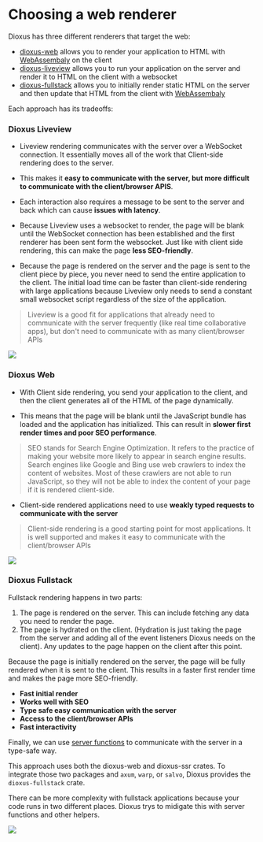 # Choosing a web renderer

Dioxus has three different renderers that target the web:

- [dioxus-web](./wasm.md) allows you to render your application to HTML with [WebAssembaly](https://rustwasm.github.io/docs/book/) on the client
- [dioxus-liveview](./liveview.md) allows you to run your application on the server and render it to HTML on the client with a websocket
- [dioxus-fullstack](./fullstack.md) allows you to initially render static HTML on the server and then update that HTML from the client with [WebAssembaly](https://rustwasm.github.io/docs/book/)

Each approach has its tradeoffs:

### Dioxus Liveview

- Liveview rendering communicates with the server over a WebSocket connection. It essentially moves all of the work that Client-side rendering does to the server.

- This makes it **easy to communicate with the server, but more difficult to communicate with the client/browser APIS**.

- Each interaction also requires a message to be sent to the server and back which can cause **issues with latency**.

- Because Liveview uses a websocket to render, the page will be blank until the WebSocket connection has been established and the first renderer has been sent form the websocket. Just like with client side rendering, this can make the page **less SEO-friendly**.

- Because the page is rendered on the server and the page is sent to the client piece by piece, you never need to send the entire application to the client. The initial load time can be faster than client-side rendering with large applications because Liveview only needs to send a constant small websocket script regardless of the size of the application.

> Liveview is a good fit for applications that already need to communicate with the server frequently (like real time collaborative apps), but don't need to communicate with as many client/browser APIs

[![](https://mermaid.ink/img/pako:eNplULFOw0AM_RXLc7Mw3sBQVUIMRYgKdcli5ZzkRHIuPl8QqvrvXJICRXiy3nt-9-6dsRHP6DAZGe8CdUpjNd3VEcpsVT4SK1TVPRxYJ1YHL_yeOdkqWMGF3w4U32Y6nSQmXvknMQYNXW8g7bfk2JPBg0g3MCTmdH1rJhenx2is1FiYri43wJ8or3O2H1Liv0w3hw724kMb2MMzdcUYNziyjhR8-f15Pq3Reh65RldWzy3lwWqs46VIKZscPmODzjTzBvPJ__aFrqUhFZR9MNH92uhS7OULYSF1lw?type=png)](https://mermaid.live/edit#pako:eNplULFOw0AM_RXLc7Mw3sBQVUIMRYgKdcli5ZzkRHIuPl8QqvrvXJICRXiy3nt-9-6dsRHP6DAZGe8CdUpjNd3VEcpsVT4SK1TVPRxYJ1YHL_yeOdkqWMGF3w4U32Y6nSQmXvknMQYNXW8g7bfk2JPBg0g3MCTmdH1rJhenx2is1FiYri43wJ8or3O2H1Liv0w3hw724kMb2MMzdcUYNziyjhR8-f15Pq3Reh65RldWzy3lwWqs46VIKZscPmODzjTzBvPJ__aFrqUhFZR9MNH92uhS7OULYSF1lw)

### Dioxus Web

- With Client side rendering, you send your application to the client, and then the client generates all of the HTML of the page dynamically.

- This means that the page will be blank until the JavaScript bundle has loaded and the application has initialized. This can result in **slower first render times and poor SEO performance**.

> SEO stands for Search Engine Optimization. It refers to the practice of making your website more likely to appear in search engine results. Search engines like Google and Bing use web crawlers to index the content of websites. Most of these crawlers are not able to run JavaScript, so they will not be able to index the content of your page if it is rendered client-side.

- Client-side rendered applications need to use **weakly typed requests to communicate with the server**

> Client-side rendering is a good starting point for most applications. It is well supported and makes it easy to communicate with the client/browser APIs

[![](https://mermaid.ink/img/pako:eNpVkDFPwzAQhf-KdXOzMHpgqJAQAwytEIsXK35JLBJfez4Xoar_HSemQtzke9_z2e-u1HMAWcrqFU_Rj-KX7vLgkqm1F_7KENN1j-YIuUCsOeBckLUZmrjx_ezT54rziVNG42-sMBLHSQ0Pd8vH5NU8M48zTAby71sr3CYdkAIEoen37h-y5n3910tSiO81cqIdLZDFx1DDXNerjnTCAke2HgMGX2Z15NKtWn1RPn6nnqxKwY7KKfzFJzv4OVcVISrLa1vQtqfbDzd0ZKY?type=png)](https://mermaid.live/edit#pako:eNpVkDFPwzAQhf-KdXOzMHpgqJAQAwytEIsXK35JLBJfez4Xoar_HSemQtzke9_z2e-u1HMAWcrqFU_Rj-KX7vLgkqm1F_7KENN1j-YIuUCsOeBckLUZmrjx_ezT54rziVNG42-sMBLHSQ0Pd8vH5NU8M48zTAby71sr3CYdkAIEoen37h-y5n3910tSiO81cqIdLZDFx1DDXNerjnTCAke2HgMGX2Z15NKtWn1RPn6nnqxKwY7KKfzFJzv4OVcVISrLa1vQtqfbDzd0ZKY)

### Dioxus Fullstack

Fullstack rendering happens in two parts:
1. The page is rendered on the server. This can include fetching any data you need to render the page.
2. The page is hydrated on the client. (Hydration is just taking the page from the server and adding all of the event listeners Dioxus needs on the client). Any updates to the page happen on the client after this point.

Because the page is initially rendered on the server, the page will be fully rendered when it is sent to the client. This results in a faster first render time and makes the page more SEO-friendly.

- **Fast initial render**
- **Works well with SEO**
- **Type safe easy communication with the server**
- **Access to the client/browser APIs**
- **Fast interactivity**

Finally, we can use [server functions](server_functions.md) to communicate with the server in a type-safe way.

This approach uses both the dioxus-web and dioxus-ssr crates. To integrate those two packages and `axum`, `warp`, or `salvo`, Dioxus provides the `dioxus-fullstack` crate.

There can be more complexity with fullstack applications because your code runs in two different places. Dioxus trys to midigate this with server functions and other helpers.

[![](https://mermaid.ink/img/pako:eNpdkL1uwzAMhF9F4BwvHTV0KAIUHdohQdFFi2CdbQG2mFCUiyDIu9e2-hOUE3H34UDelVoOIEtZvWIffS9-auYHl8wyT8KfGWKa5tEcITPEmgPOBVkrUMXNPyAFCMJK5BOnjIq8scJI7Ac13N1RH4NX88zcjzAZyJX-8bfIl6QQ32qcv7PuhP-ANe_rpb8KJ9rRBJl8DMt71zXAkQ6Y4Mgua0Dny6iOXLotqC_Kx0tqyaoU7Kicwl8hZDs_5kVFiMryWivbmrt9AacxbGg?type=png)](https://mermaid.live/edit#pako:eNpdkL1uwzAMhF9F4BwvHTV0KAIUHdohQdFFi2CdbQG2mFCUiyDIu9e2-hOUE3H34UDelVoOIEtZvWIffS9-auYHl8wyT8KfGWKa5tEcITPEmgPOBVkrUMXNPyAFCMJK5BOnjIq8scJI7Ac13N1RH4NX88zcjzAZyJX-8bfIl6QQ32qcv7PuhP-ANe_rpb8KJ9rRBJl8DMt71zXAkQ6Y4Mgua0Dny6iOXLotqC_Kx0tqyaoU7Kicwl8hZDs_5kVFiMryWivbmrt9AacxbGg)
